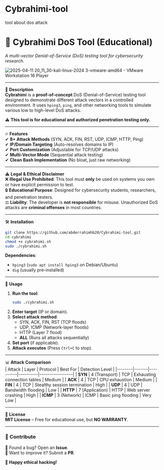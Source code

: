 # Cybrahimi-tool
tool about dos attack

# 🚨 Cybrahimi DoS Tool (Educational)  
*A multi-vector Denial-of-Service (DoS) testing tool for cybersecurity research.*  

![2025-04-11 20_11_30-kali-linux-2024 3-vmware-amd64 - VMware Workstation 16 Player](https://github.com/user-attachments/assets/e2ff729e-6b1b-42e8-bd95-c0c7731d85af)


---

 📌 **Description**  
**Cybrahimi** is a **proof-of-concept** DoS (Denial-of-Service) testing tool designed to demonstrate different attack vectors in a controlled environment. It uses `hping3`, `ping`, and other networking tools to simulate various low to high-level DoS attacks.  

⚠ **This tool is for educational and authorized penetration testing only.**  

---

 🔥 **Features**  
✔ **8+ Attack Methods** (SYN, ACK, FIN, RST, UDP, ICMP, HTTP, Ping)  
✔ **IP/Domain Targeting** (Auto-resolves domains to IP)  
✔ **Port Customization** (Adjustable for TCP/UDP attacks)  
✔ **Multi-Vector Mode** (Sequential attack testing)  
✔ **Clean Bash Implementation** (No bloat, just raw networking)  

---

 ⚠ **Legal & Ethical Disclaimer**  
❌ **Illegal Use Prohibited**: This tool must **only** be used on systems you own or have explicit permission to test.  
🔒 **Educational Purpose**: Designed for cybersecurity students, researchers, and penetration testers.  
⚖ **Liability**: The developer is **not responsible** for misuse. Unauthorized DoS attacks are **criminal offenses** in most countries.  

---

 🛠 **Installation**  
```bash
git clone https://github.com/abderrahimhb20/Cybrahimi-tool.git
cd cybrahimi
chmod +x cybrahimi.sh
sudo ./cybrahimi.sh
```
**Dependencies**:  
- `hping3` (`sudo apt install hping3` on Debian/Ubuntu)  
- `dig` (usually pre-installed)  

---

 🎯 **Usage**  
1. **Run the tool**:  
   ```bash
   sudo ./cybrahimi.sh
   ```
2. **Enter target** (IP or domain).  
3. **Select attack method**:  
   - SYN, ACK, FIN, RST (TCP floods)  
   - UDP, ICMP (Network-layer floods)  
   - HTTP (Layer 7 flood)  
   - **ALL** (Runs all attacks sequentially)  
4. **Set port** (if applicable).  
5. **Attack executes** (Press `Ctrl+C` to stop).  

---

 📊 **Attack Comparison**  
| Attack | Layer | Protocol | Best For | Detection Level |
|--------|-------|----------|----------|-----------------|
| **SYN** | 4 (Transport) | TCP | Exhausting connection tables | Medium |
| **ACK** | 4 | TCP | CPU exhaustion | Medium |
| **FIN** | 4 | TCP | Stealthy session termination | High |
| **UDP** | 4 | UDP | Bandwidth flooding | Low |
| **HTTP** | 7 (Application) | HTTP | Web server crashing | High |
| **ICMP** | 3 (Network) | ICMP | Basic ping flooding | Very Low |

---

 📜 **License**  
**MIT License** – Free for educational use, but **NO WARRANTY**.  

---

### 🔗 **Contribute**  
🔹 Found a bug? Open an **Issue**.  
🔹 Want to improve it? Submit a **PR**.  

🚀 **Happy ethical hacking!**  



